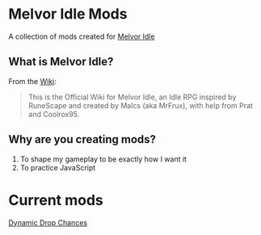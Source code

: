 # Melvor Idle Mods
A collection of mods created for [Melvor Idle](https://melvoridle.com/)

## What is Melvor Idle?
From the [Wiki](https://wiki.melvoridle.com/w/Main_Page):
>This is the Official Wiki for Melvor Idle, an Idle RPG inspired by RuneScape and created by Malcs (aka MrFrux), with help from Prat and Coolrox95.

## Why are you creating mods?
1. To shape my gameplay to be exactly how I want it
2. To practice JavaScript

# Current mods
[Dynamic Drop Chances](https://mod.io/g/melvoridle/m/dynamic-drop-chances)